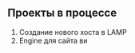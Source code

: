 <h2>Проекты в процессе</h2>
<ol>
  <li>Создание нового хоста в LAMP</li>
  <li>Engine для сайта ви</li>
</ol>
